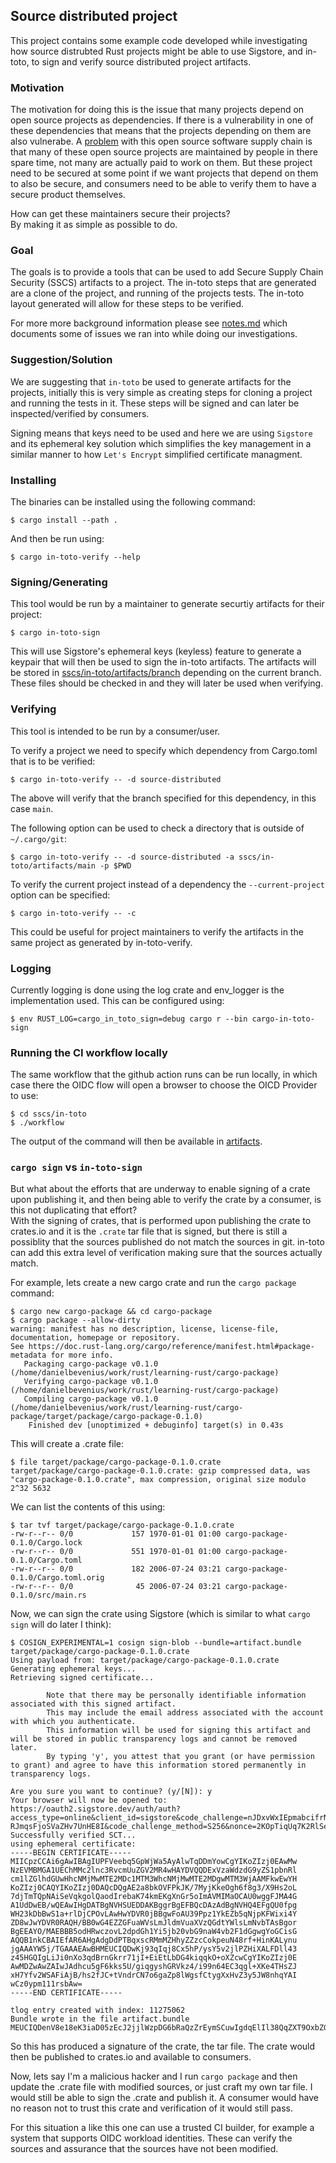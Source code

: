 ## Source distributed project
This project contains some example code developed while investigating how
source distrubted Rust projects might be able to use Sigstore, and in-toto, to
sign and verify source distributed project artifacts.

### Motivation
The motivation for doing this is the issue that many projects depend on open
source projects as dependencies. If there is a vulnerability in one of these
dependencies that means that the projects depending on them are also vulnerabe.
A [problem](https://www.softwaremaxims.com/blog/not-a-supplier) with this open
source software supply chain is that many of these open source projects are
maintained by people in there spare time, not many are actually paid to work on
them. But these project need to be secured at some point if we want projects
that depend on them to also be secure, and consumers need to be able to verify
them to have a secure product themselves.

How can get these maintainers secure their projects?  
By making it as simple as possible to do. 

### Goal
The goals is to provide a tools that can be used to add Secure Supply Chain
Security (SSCS) artifacts to a project. The in-toto steps that are generated are
a clone of the project, and running of the projects tests. The in-toto layout
generated will allow for these steps to be verified.

For more more background information please see [notes.md](./notes.md) which
documents some of issues we ran into while doing our investigations.

### Suggestion/Solution
We are suggesting that `in-toto` be used to generate artifacts for the projects,
initially this is very simple as creating steps for cloning a project and
running the tests in it. These steps will be signed and can later be
inspected/verified by consumers.

Signing means that keys need to be used and here we are using `Sigstore` and its
ephemeral key solution which simplifies the key management in a similar manner
to how `Let's Encrypt` simplified certificate managment.

### Installing
The binaries can be installed using the following command:
```console
$ cargo install --path .
```
And then be run using:
```console
$ cargo in-toto-verify --help
```

### Signing/Generating
This tool would be run by a maintainer to generate securtiy artifacts for their
project:
```console
$ cargo in-toto-sign
```
This will use Sigstore's ephemeral keys (keyless) feature to generate a keypair
that will then be used to sign the in-toto artifacts. The artifacts will be
stored in [sscs/in-toto/artifacts/branch](./sscs/in-toto/artifacts) depending
on the current branch. These files should be checked in and they will later be
used when verifying.

### Verifying
This tool is intended to be run by a consumer/user.

To verify a project we need to specify which dependency from Cargo.toml that
is to be verified:
```console
$ cargo in-toto-verify -- -d source-distributed
```
The above will verify that the branch specified for this dependency, in this
case `main`.

The following option can be used to check a directory that is outside of
`~/.cargo/git`:
```console
$ cargo in-toto-verify -- -d source-distributed -a sscs/in-toto/artifacts/main -p $PWD
```

To verify the current project instead of a dependency the `--current-project`
option can be specified:
```console
$ cargo in-toto-verify -- -c
```
This could be useful for project maintainers to verify the artifacts in the same
project as generated by in-toto-verify.

### Logging
Currently logging is done using the log crate and env_logger is the
implementation used. This can be configured using:
```console
$ env RUST_LOG=cargo_in_toto_sign=debug cargo r --bin cargo-in-toto-sign
```

### Running the CI workflow locally
The same workflow that the github action runs can be run locally, in which case
there the OIDC flow will open a browser to choose the OICD Provider to use:
```console
$ cd sscs/in-toto
$ ./workflow
```
The output of the command will then be available in
[artifacts](./sscs/in-toto/artifacts).

### `cargo sign` vs `in-toto-sign`
But what about the efforts that are underway to enable signing of a crate upon
publishing it, and then being able to verify the crate by a consumer, is this
not duplicating that effort?  
With the signing of crates, that is performed upon publishing the crate to
crates.io and it is the `.crate` tar file that is signed, but there is still a
possiblity that the sources published do not match the sources in git. in-toto
can add this extra level of verification making sure that the sources actually
match.

For example, lets create a new cargo crate and run the `cargo package` command:
```console
$ cargo new cargo-package && cd cargo-package
$ cargo package --allow-dirty
warning: manifest has no description, license, license-file, documentation, homepage or repository.
See https://doc.rust-lang.org/cargo/reference/manifest.html#package-metadata for more info.
   Packaging cargo-package v0.1.0 (/home/danielbevenius/work/rust/learning-rust/cargo-package)
   Verifying cargo-package v0.1.0 (/home/danielbevenius/work/rust/learning-rust/cargo-package)
   Compiling cargo-package v0.1.0 (/home/danielbevenius/work/rust/learning-rust/cargo-package/target/package/cargo-package-0.1.0)
    Finished dev [unoptimized + debuginfo] target(s) in 0.43s
```
This will create a .crate file:
```console
$ file target/package/cargo-package-0.1.0.crate 
target/package/cargo-package-0.1.0.crate: gzip compressed data, was "cargo-package-0.1.0.crate", max compression, original size modulo 2^32 5632
```
We can list the contents of this using:
```console
$ tar tvf target/package/cargo-package-0.1.0.crate 
-rw-r--r-- 0/0             157 1970-01-01 01:00 cargo-package-0.1.0/Cargo.lock
-rw-r--r-- 0/0             551 1970-01-01 01:00 cargo-package-0.1.0/Cargo.toml
-rw-r--r-- 0/0             182 2006-07-24 03:21 cargo-package-0.1.0/Cargo.toml.orig
-rw-r--r-- 0/0              45 2006-07-24 03:21 cargo-package-0.1.0/src/main.rs
```
Now, we can sign the crate using Sigstore (which is similar to what `cargo sign`
will do later I think):
```console
$ COSIGN_EXPERIMENTAL=1 cosign sign-blob --bundle=artifact.bundle target/package/cargo-package-0.1.0.crate 
Using payload from: target/package/cargo-package-0.1.0.crate
Generating ephemeral keys...
Retrieving signed certificate...

        Note that there may be personally identifiable information associated with this signed artifact.
        This may include the email address associated with the account with which you authenticate.
        This information will be used for signing this artifact and will be stored in public transparency logs and cannot be removed later.
        By typing 'y', you attest that you grant (or have permission to grant) and agree to have this information stored permanently in transparency logs.

Are you sure you want to continue? (y/[N]): y
Your browser will now be opened to:
https://oauth2.sigstore.dev/auth/auth?access_type=online&client_id=sigstore&code_challenge=nJDxvWxIEpmabcifrNS3R-RJmqsFjoSVaZHv7UnHE8I&code_challenge_method=S256&nonce=2KOpTiqUq7K2RlSefOmbC0oYMap&redirect_uri=http%3A%2F%2Flocalhost%3A41853%2Fauth%2Fcallback&response_type=code&scope=openid+email&state=2KOpTjJ8js64nxydUHDgitnA7Pt
Successfully verified SCT...
using ephemeral certificate:
-----BEGIN CERTIFICATE-----
MIICpzCCAi6gAwIBAgIUPFVeebq5GpWjWa5AyAlwTqDDmYowCgYIKoZIzj0EAwMw
NzEVMBMGA1UEChMMc2lnc3RvcmUuZGV2MR4wHAYDVQQDExVzaWdzdG9yZS1pbnRl
cm1lZGlhdGUwHhcNMjMwMTE2MDc1MTM3WhcNMjMwMTE2MDgwMTM3WjAAMFkwEwYH
KoZIzj0CAQYIKoZIzj0DAQcDQgAE2a8bkOVFPkJK/7MyjKkeOgh6f8g3/X9Hs2oL
7djTmTQpNAiSeVqkgolQaodIrebaK74kmEKgXnGr5oImAVMIMaOCAU0wggFJMA4G
A1UdDwEB/wQEAwIHgDATBgNVHSUEDDAKBggrBgEFBQcDAzAdBgNVHQ4EFgQU0fpg
WH23kDbBwS1a+rlDjCPOvLAwHwYDVR0jBBgwFoAU39Ppz1YkEZb5qNjpKFWixi4Y
ZD8wJwYDVR0RAQH/BB0wG4EZZGFuaWVsLmJldmVuaXVzQGdtYWlsLmNvbTAsBgor
BgEEAYO/MAEBBB5odHRwczovL2dpdGh1Yi5jb20vbG9naW4vb2F1dGgwgYoGCisG
AQQB1nkCBAIEfAR6AHgAdgDdPTBqxscRMmMZHhyZZzcCokpeuN48rf+HinKALynu
jgAAAYW5j/TGAAAEAwBHMEUCIQDwKj93qIqj8Cx5hP/ysY5v2jlPZHiXALFDll43
z45HGQIgLiJi0nXo3qdBrnGkrr71jI+EiEtLbDG4kiqqkO+oXZcwCgYIKoZIzj0E
AwMDZwAwZAIwJAdhcu5gF6kks5U/giqgyshGRVkz4/i99n64EC3qgl+XKe4THsZJ
xH7Yfv2WSAFiAjB/hs2fJC+tVndrCN7o6gaZp8lWgsfCtygXxHvZ3y5JW8nhqYAI
wCz0ypm111rsbAw=
-----END CERTIFICATE-----

tlog entry created with index: 11275062
Bundle wrote in the file artifact.bundle
MEUCIQDenV8e18eK3iaD05zEcJ2jjlWzpDG6bRaQzZrEymSCuwIgdqElIl38QqZXT9OxbZGQqWKSk1W5hJH3rScDcdSislE=
```
So this has produced a signature of the crate, the tar file. The crate would
then be published to crates.io and available to consumers.

Now, lets say I'm a malicious hacker and I run `cargo package` and then update
the .crate file with modified sources, or just craft my own tar file. I would
still be able to sign the .crate and publish it. A consumer would have no reason
not to trust this crate and verification of it would still pass.

For this situation a like this one can use a trusted CI builder, for example
a system that supports OIDC workload identities. These can verify the sources
and assurance that the sources have not been modified.




